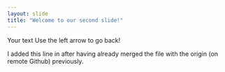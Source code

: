 ```yaml
---
layout: slide
title: "Welcome to our second slide!"
---
```

Your text
Use the left arrow to go back!

I added this line in after having already merged the file with the origin (on remote Github) previously.